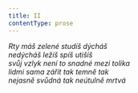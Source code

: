 ```yaml
---
title: II
contentType: prose
---
```


_Rty máš zelené studíš dýcháš  
nedýcháš ležíš spíš utišíš  
svůj vzlyk není to snadné mezi tolika  
lidmi sama zářit tak temně tak  
nejasně svůdná tak neútulně mrtvá_
